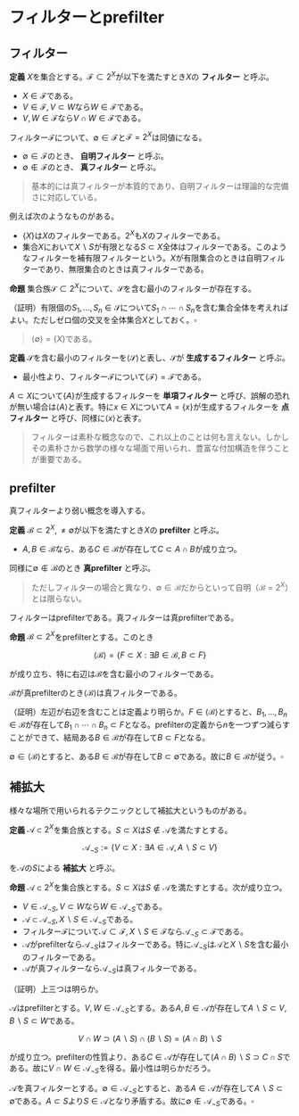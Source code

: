 
# フィルターとprefilter

## フィルター

__定義__ $X$を集合とする。$\mathscr{F}\subset 2^{X}$が以下を満たすとき$X$の **フィルター** と呼ぶ。

- $X\in\mathscr{F}$である。
- $V\in\mathscr{F}, V\subset W$なら$W\in\mathscr{F}$である。
- $V, W\in\mathscr{F}$なら$V\cap W\in\mathscr{F}$である。

フィルター$\mathscr{F}$について、$\emptyset\in\mathscr{F}$と$\mathscr{F}=2^{X}$は同値になる。

- $\emptyset\in\mathscr{F}$のとき、 **自明フィルター** と呼ぶ。
- $\emptyset\notin\mathscr{F}$のとき、 **真フィルター** と呼ぶ。

> 基本的には真フィルターが本質的であり、自明フィルターは理論的な完備さに対応している。

例えば次のようなものがある。

- $\lbrace X \rbrace$は$X$のフィルターである。$2^{X}$も$X$のフィルターである。
- 集合$X$において$X\backslash S$が有限となる$S\subset X$全体はフィルターである。このようなフィルターを補有限フィルターという。$X$が有限集合のときは自明フィルターであり、無限集合のときは真フィルターである。

__命題__ 集合族$\mathscr{S}\subset 2^{X}$について、$\mathscr{S}$を含む最小のフィルターが存在する。

（証明）有限個の$S_{1}, \dotsc, S_{n}\in\mathscr{S}$について$S_{1}\cap\dotsm\cap S_{n}$を含む集合全体を考えればよい。ただしゼロ個の交叉を全体集合$X$としておく。$\square$

> $\langle \emptyset \rangle=\lbrace X \rbrace$である。

__定義__ $\mathscr{S}$を含む最小のフィルターを$\langle \mathscr{S} \rangle$と表し、$\mathscr{S}$が **生成するフィルター** と呼ぶ。

- 最小性より、フィルター$\mathscr{F}$について$\langle \mathscr{F} \rangle=\mathscr{F}$である。

$A\subset X$について$\lbrace A \rbrace$が生成するフィルターを **単項フィルター** と呼び、誤解の恐れが無い場合は$\langle A \rangle$と表す。特に$x\in X$について$A=\lbrace x \rbrace$が生成するフィルターを **点フィルター** と呼び、同様に$\langle x \rangle$と表す。

> フィルターは素朴な概念なので、これ以上のことは何も言えない。しかしその素朴さから数学の様々な場面で用いられ、豊富な付加構造を伴うことが重要である。


## prefilter

真フィルターより弱い概念を導入する。

__定義__ $\mathscr{B}\subset 2^{X}, \neq\emptyset$が以下を満たすとき$X$の **prefilter** と呼ぶ。

- $A, B\in\mathscr{B}$なら、ある$C\in\mathscr{B}$が存在して$C\subset A\cap B$が成り立つ。

同様に$\emptyset\notin\mathscr{B}$のとき **真prefilter** と呼ぶ。

> ただしフィルターの場合と異なり、$\emptyset\in\mathscr{B}$だからといって自明（$\mathscr{B}=2^{X}$）とは限らない。

フィルターはprefilterである。真フィルターは真prefilterである。

__命題__ $\mathscr{B}\subset 2^{X}$をprefilterとする。このとき

$$
\langle \mathscr{B} \rangle=\lbrace F\subset X : \exists B\in\mathscr{B}, B\subset F \rbrace
$$

が成り立ち、特に右辺は$\mathscr{B}$を含む最小のフィルターである。

$\mathscr{B}$が真prefilterのとき$\langle \mathscr{B} \rangle$は真フィルターである。

（証明）左辺が右辺を含むことは定義より明らか。$F\in\langle \mathscr{B} \rangle$とすると、$B_{1}, \dotsc, B_{n}\in\mathscr{B}$が存在して$B_{1}\cap\dotsm\cap B_{n}\subset F$となる。prefilterの定義から$n$を一つずつ減らすことができて、結局ある$B\in\mathscr{B}$が存在して$B\subset F$となる。

$\emptyset\in\langle \mathscr{B} \rangle$とすると、ある$B\in\mathscr{B}$が存在して$B\subset\emptyset$である。故に$B\in\mathscr{B}$が従う。$\square$


## 補拡大

様々な場所で用いられるテクニックとして補拡大というものがある。

__定義__ $\mathscr{A}\subset 2^{X}$を集合族とする。$S\subset X$は$S\notin\mathscr{A}$を満たすとする。

$$
\mathscr{A}_{\neg S}:=\lbrace V\subset X : \exists A\in\mathscr{A}, A\backslash S\subset V \rbrace
$$

を$\mathscr{A}$の$S$による **補拡大** と呼ぶ。

__命題__ $\mathscr{A}\subset 2^{X}$を集合族とする。$S\subset X$は$S\notin\mathscr{A}$を満たすとする。次が成り立つ。

- $V\in\mathscr{A}_{\neg S}, V\subset W$なら$W\in\mathscr{A}_{\neg S}$である。
- $\mathscr{A}\subset\mathscr{A}_{\neg S}, X\backslash S\in\mathscr{A}_{\neg S}$である。
- フィルター$\mathscr{F}$について$\mathscr{A}\subset\mathscr{F}, X\backslash S\in\mathscr{F}$なら$\mathscr{A}_{\neg S}\subset\mathscr{F}$である。
- $\mathscr{A}$がprefilterなら$\mathscr{A}_{\neg S}$はフィルターである。特に$\mathscr{A}_{\neg S}$は$\mathscr{A}$と$X\backslash S$を含む最小のフィルターである。
- $\mathscr{A}$が真フィルターなら$\mathscr{A}_{\neg S}$は真フィルターである。

（証明）上三つは明らか。

$\mathscr{A}$はprefilterとする。$V, W\in\mathscr{A}_{\neg S}$とする。ある$A, B\in\mathscr{A}$が存在して$A\backslash S\subset V, B\backslash S\subset W$である。

$$
V\cap W\supset (A\backslash S)\cap(B\backslash S)=(A\cap B)\backslash S
$$

が成り立つ。prefilterの性質より、ある$C\in\mathscr{A}$が存在して$(A\cap B)\backslash S\supset C\cap S$である。故に$V\cap W\in\mathscr{A}_{\neg S}$を得る。最小性は明らかだろう。

$\mathscr{A}$を真フィルターとする。$\emptyset\in\mathscr{A}_{\neg S}$とすると、ある$A\in\mathscr{A}$が存在して$A\backslash S\subset\emptyset$である。$A\subset S$より$S\in\mathscr{A}$となり矛盾する。故に$\emptyset\notin\mathscr{A}_{\neg S}$である。$\square$

